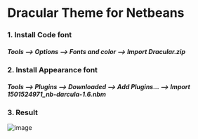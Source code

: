 # Dracular Theme for Netbeans
### 1. Install Code font
##### Tools --> Options --> Fonts and color --> Import Dracular.zip
### 2. Install Appearance font
##### Tools --> Plugins --> Downloaded --> Add Plugins... --> Import 1501524971_nb-darcula-1.6.nbm
### 3. Result 
![image](https://user-images.githubusercontent.com/89007903/132189746-d54e9c25-701b-480e-9e8a-660d7cad452a.png)
